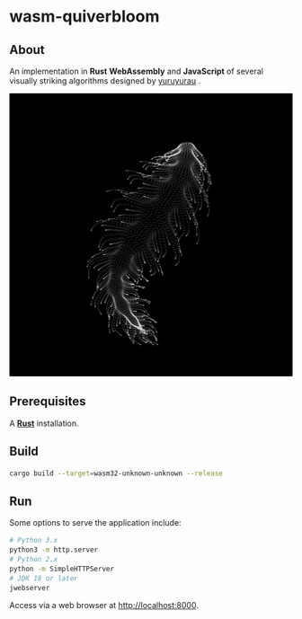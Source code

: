 # wasm-quiverbloom

## About

An implementation in **Rust** **WebAssembly** and **JavaScript** of several visually striking algorithms designed by [yuruyurau](https://x.com/yuruyurau) .

![Image of output](./images/output.png)

## Prerequisites

A [**Rust**](https://www.rust-lang.org/) installation.

## Build

```sh
cargo build --target=wasm32-unknown-unknown --release
```

## Run

Some options to serve the application include:
```bash
# Python 3.x
python3 -m http.server
# Python 2.x
python -m SimpleHTTPServer
# JDK 18 or later
jwebserver
```

Access via a web browser at [http://localhost:8000](http://localhost:8000).

